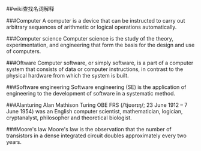 ##wiki查找名词解释

###Computer
A computer is a device that can be instructed to carry out arbitrary sequences of arithmetic or logical operations automatically.

###Computer science
Computer science is the study of the theory, experimentation, and engineering that form the basis for the design and use of computers. 

###Oftware
Computer software, or simply software, is a part of a computer system that consists of data or computer instructions, in contrast to the physical hardware from which the system is built. 

###Software engineering
Software engineering (SE) is the application of engineering to the development of software in a systematic method. 

###Alanturing
Alan Mathison Turing OBE FRS (/ˈtjʊərɪŋ/; 23 June 1912 – 7 June 1954) was an English computer scientist, mathematician, logician, cryptanalyst, philosopher and theoretical biologist. 

###Moore's law
Moore's law is the observation that the number of transistors in a dense integrated circuit doubles approximately every two years.